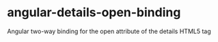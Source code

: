 angular-details-open-binding
============================

Angular two-way binding for the open attribute of the details HTML5 tag
